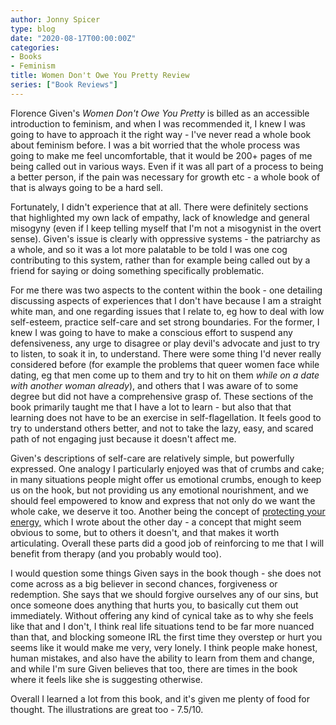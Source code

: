 ```yaml
---
author: Jonny Spicer
type: blog
date: "2020-08-17T00:00:00Z"
categories:
- Books
- Feminism
title: Women Don't Owe You Pretty Review
series: ["Book Reviews"]
---
```

Florence Given's *Women Don't Owe You Pretty* is billed as an accessible introduction to feminism, and when I was recommended it, I knew I was going to have to approach it the right
way - I've never read a whole book about feminism before. I was a bit worried that the whole process was going to make me feel uncomfortable, that it would be 200+ pages of me being
called out in various ways. Even if it was all part of a process to being a better person, if the pain was necessary for growth etc - a whole book of that is always going to be a
hard sell.

Fortunately, I didn't experience that at all. There were definitely sections that highlighted my own lack of empathy, lack of knowledge and general misogyny (even if I keep telling
myself that I'm not a misogynist in the overt sense). Given's issue is clearly with oppressive systems - the patriarchy as a whole, and so it was a lot more palatable to be told
I was one cog contributing to this system, rather than for example being called out by a friend for saying or doing something specifically problematic.

For me there was two aspects to the content within the book - one detailing discussing aspects of experiences that I don't have because I am a straight white man, and one regarding
issues that I relate to, eg how to deal with low self-esteem, practice self-care and set strong boundaries. For the former, I knew I was going to have to make a conscious effort to
suspend any defensiveness, any urge to disagree or play devil's advocate and just to try to listen, to soak it in, to understand. There were some thing I'd never really considered
before (for example the problems that queer women face while dating, eg that men come up to them and try to hit on them *while on a date with another woman already*), and others
that I was aware of to some degree but did not have a comprehensive grasp of. These sections of the book primarily taught me that I have a lot to learn - but also that that learning
does not have to be an exercise in self-flagellation. It feels good to try to understand others better, and not to take the lazy, easy, and scared path of not engaging just because
it doesn't affect me.

Given's descriptions of self-care are relatively simple, but powerfully expressed. One analogy I particularly enjoyed was that of crumbs and cake; in many situations people might
offer us emotional crumbs, enough to keep us on the hook, but not providing us any emotional nourishment, and we should feel empowered to know and express that not only do we want
the whole cake, we deserve it too. Another being the concept of [protecting your energy,](/blog/protect-your-energy) which I wrote about the other
day - a concept that might seem obvious to some, but to others it doesn't, and that makes it worth articulating. Overall these parts did a good job of reinforcing to me that I
will benefit from therapy (and you probably would too).

I would question some things Given says in the book though - she does not come across as a big believer in second chances, forgiveness or redemption. She says that we should forgive
ourselves any of our sins, but once someone does anything that hurts you, to basically cut them out immediately. Without offering any kind of cynical take as to why she feels like that
and I don't, I think real life situations tend to be far more nuanced than that, and blocking someone IRL the first time they overstep or hurt you seems like it would make me very,
very lonely. I think people make honest, human mistakes, and also have the ability to learn from them and change, and while I'm sure Given believes that too, there are times in the
book where it feels like she is suggesting otherwise.

Overall I learned a lot from this book, and it's given me plenty of food for thought. The illustrations are great too - 7.5/10.
